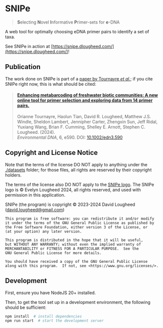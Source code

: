 # SNIPe

> **S**electing **N**ovel **I**nformative **P**rimer-sets for **e**-DNA

A web tool for optimally choosing eDNA primer pairs to identify a set of taxa.

See SNIPe in action at [https://snipe.dlougheed.com/](https://snipe.dlougheed.com/)!

## Publication

The work done on SNIPe is part of a [paper by Tournayre *et al.*](https://doi.org/10.1002/edn3.590); if you cite SNIPe 
right now, this is what should be cited:

> #### [Enhancing metabarcoding of freshwater biotic communities: A new online tool for primer selection and exploring data from 14 primer pairs.](https://onlinelibrary.wiley.com/doi/10.1002/edn3.590)
> Orianne Tournayre, Haolun Tian, David R. Lougheed, Matthew J.S. Windle, Sheldon Lambert, Jennipher Carter, 
> Zhengxin Sun, Jeff Ridal, Yuxiang Wang, Brian F. Cumming, Shelley E. Arnott, Stephen C. Lougheed. (2024).<br />
> *Environmental DNA*, 6, e590. DOI: [10.1002/edn3.590]

[10.1002/edn3.590]: https://doi.org/10.1002/edn3.590

## Copyright and License Notice

Note that the terms of the license DO NOT apply to anything under the [./datasets](./datasets) folder; for those files,
all rights are reserved by their copyright holders.

The terms of the license also DO NOT apply to the [SNIPe logo](./src/logo_square.svg). The SNIPe logo is © Evelyn 
Lougheed 2024, all rights reserved, and used with permission in this application.

SNIPe (the program) is copyright &copy; 2023-2024 David Lougheed ([david.lougheed@gmail.com](mailto:david.lougheed@gmail.com))

    This program is free software: you can redistribute it and/or modify
    it under the terms of the GNU General Public License as published by
    the Free Software Foundation, either version 3 of the License, or
    (at your option) any later version.

    This program is distributed in the hope that it will be useful,
    but WITHOUT ANY WARRANTY; without even the implied warranty of
    MERCHANTABILITY or FITNESS FOR A PARTICULAR PURPOSE.  See the
    GNU General Public License for more details.

    You should have received a copy of the GNU General Public License
    along with this program.  If not, see <https://www.gnu.org/licenses/>.


## Development

First, ensure you have NodeJS 20+ installed.

Then, to get the tool set up in a development environment, the following should be sufficient:

```bash
npm install  # install dependencies
npm run start  # start the development server
```
